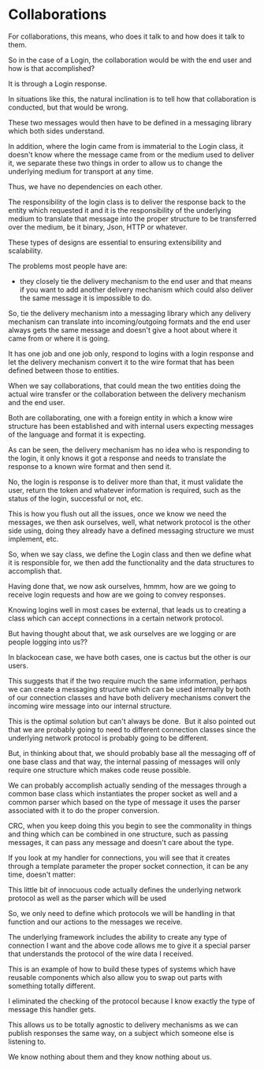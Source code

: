 # Collaborations

For collaborations, this means, who does it talk to and how does it talk to them.

So in the case of a Login, the collaboration would be with the end user and how is that accomplished?

It is through a Login response.

In situations like this, the natural inclination is to tell how that collaboration is conducted, but that would be wrong.  

These two messages would then have to be defined in a messaging library which both sides understand.

In addition, where the login came from is immaterial to the Login class, it doesn't know where the message came from or the medium used to deliver it, we separate these two things in order to allow us to change the underlying medium for transport at any time.

Thus, we have no dependencies on each other.

The responsibility of the login class is to deliver the response back to the entity which requested it and it is the responsibility of the underlying medium to translate that message into the proper structure to be transferred over the medium, be it binary, Json, HTTP or whatever.

These types of designs are essential to ensuring extensibility and scalability.

The problems most people have are:

- they closely tie the delivery mechanism to the end user and that means if you want to add another delivery mechanism which could also deliver the same message it is impossible to do.

So, tie the delivery mechanism into a messaging library which any delivery mechanism can translate into incoming/outgoing formats and the end user always gets the same message and doesn't give a hoot about where it came from or where it is going.

It has one job and one job only, respond to logins with a login response and let the delivery mechanism convert it to the wire format that has been defined between those to entities.

When we say collaborations, that could mean the two entities doing the actual wire transfer or the collaboration between the delivery mechanism and the end user. 

Both are collaborating, one with a foreign entity in which a know wire structure has been established and with internal users expecting messages of the language and format it is expecting. 

As can be seen, the delivery mechanism has no idea who is responding to the login, it only knows it got a response and needs to translate the response to a known wire format and then send it.

No, the login is response is to deliver more than that, it must validate the user, return the token and whatever information is required, such as the status of the login, successful or not, etc.

This is how you flush out all the issues, once we know we need the messages, we then ask ourselves, well, what network protocol is the other side using, doing they already have a defined messaging structure we must implement, etc.

So, when we say class, we define the Login class and then we define what it is responsible for, we then add the functionality and the data structures to accomplish that.  

Having done that, we now ask ourselves, hmmm, how are we going to receive login requests and how are we going to convey responses. 

Knowing logins well in most cases be external, that leads us to creating a class which can accept connections in a certain network protocol.  

But having thought about that, we ask ourselves are we logging or are people logging into us??  

In blackocean case, we have both cases, one is cactus but the other is our users.  

This suggests that if the two require much the same information, perhaps we can create a messaging structure which can be used internally by both of our connection classes and have both delivery mechanisms convert the incoming wire message into our internal structure. 

This is the optimal solution but can't always be done.  But it also pointed out that we are probably going to need to different connection classes since the underlying network protocol is probably going to be different.  

But, in thinking about that, we should probably base all the messaging off of one base class and that way, the internal passing of messages will only require one structure which makes code reuse possible.  

We can probably accomplish actually sending of the messages through a common base class which instantiates the proper socket as well and a common parser which based on the type of message it uses the parser associated with it to do the proper conversion.

CRC, when you keep doing this you begin to see the commonality in things and thing which can be combined in one structure, such as passing messages, it can pass any message and doesn't care about the type.  

If you look at my handler for connections, you will see that it creates through a template parameter the proper socket connection, it can be any time, doesn't matter:

This little bit of innocuous code actually defines the underlying network protocol as well as the parser which will be used

So, we only need to define which protocols we will be handling in that function and our actions to the messages we receive.

The underlying framework includes the ability to create any type of connection I want and the above code allows me to give it a special parser that understands the protocol of the wire data I received.  

This is an example of how to build these types of systems which have reusable components which also allow you to swap out parts with something totally different.

I eliminated the checking of the protocol because I know exactly the type of message this handler gets.

This allows us to be totally agnostic to delivery mechanisms as we can publish responses the same way, on a subject which someone else is listening to.  

We know nothing about them and they know nothing about us.


